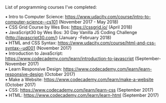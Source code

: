 List of programming courses I've completed:

•	Intro to Computer Science: https://www.udacity.com/course/intro-to-computer-science--cs101 (November 2017 - May 2018)  
•	CSS Grid Course by Wes Bos: https://cssgrid.io/ (April 2018)  
•	JavaScript30 by Wes Bos: 30 Day Vanilla JS Coding Challenge (http://javascript30.com/) (January -February 2018)  
•	HTML and CSS Syntax: https://www.udacity.com/course/html-and-css-syntax--ud001  (November 2017)  
•	Introduction to JavaScript: https://www.codecademy.com/learn/introduction-to-javascript  (September-November 2017)  
•	Learn Responsive Design: https://www.codecademy.com/learn/learn-responsive-design  (October 2017)  
•	Make a Website: https://www.codecademy.com/learn/make-a-website  (October 2017)  
•	CSS: https://www.codecademy.com/learn/learn-css  (September 2017)  
•	HTML: https://www.codecademy.com/learn/learn-html  (September 2017)  
